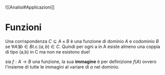 ![[Analisi#Applicazioni]]

# Funzioni
Una corrispondenza $C \subseteq A \times B$ è una funzione di dominio $A$ e codominio $B$ se $\forall A \exists b\in B t.c. (a, b) \in C$. Quindi per ogni a in A esiste almeno una coppia di tipo (a,b) in C ma non ne esistono due! 

sia $f: A\to B$ una funzione, la sua **immagine** è per definizione $f(A)$ ovvero l'insieme di tutte le immagini al variare di $a$ nel dominio. 
